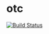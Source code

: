 # otc

[![Build Status](https://travis-ci.org/skycoin-karl/otc.svg?branch=master)](https://travis-ci.org/skycoin-karl/otc)